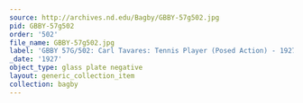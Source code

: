 ```yaml
---
source: http://archives.nd.edu/Bagby/GBBY-57g502.jpg
pid: GBBY-57g502
order: '502'
file_name: GBBY-57g502.jpg
label: 'GBBY 57G/502: Carl Tavares: Tennis Player (Posed Action) - 1927'
_date: '1927'
object_type: glass plate negative
layout: generic_collection_item
collection: bagby
---
```

